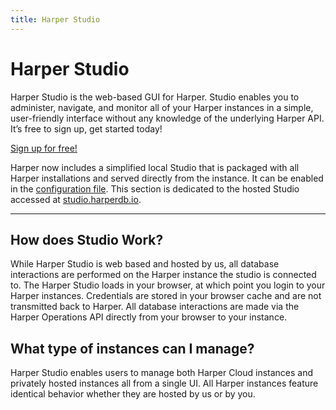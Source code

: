 ```yaml
---
title: Harper Studio
---
```


# Harper Studio
Harper Studio is the web-based GUI for Harper. Studio enables you to administer, navigate, and monitor all of your Harper instances in a simple, user-friendly interface without any knowledge of the underlying Harper API. It’s free to sign up, get started today!

[Sign up for free!](https://studio.harperdb.io/sign-up)

Harper now includes a simplified local Studio that is packaged with all Harper installations and served directly from the instance. It can be enabled in the [configuration file](../../deployments/configuration#localstudio). This section is dedicated to the hosted Studio accessed at [studio.harperdb.io](https://studio.harperdb.io).

---
## How does Studio Work?
While Harper Studio is web based and hosted by us, all database interactions are performed on the Harper instance the studio is connected to. The Harper Studio loads in your browser, at which point you login to your Harper instances. Credentials are stored in your browser cache and are not transmitted back to Harper. All database interactions are made via the Harper Operations API directly from your browser to your instance.

## What type of instances can I manage?
Harper Studio enables users to manage both Harper Cloud instances and privately hosted instances all from a single UI. All Harper instances feature identical behavior whether they are hosted by us or by you.